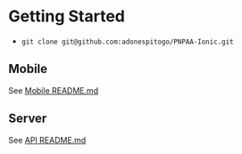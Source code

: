 Getting Started
===============

 - `git clone git@github.com:adonespitogo/PNPAA-Ionic.git`

Mobile
------
See [Mobile README.md](./mobile/README.md)

Server
------
See [API README.md](./api/README.md)
